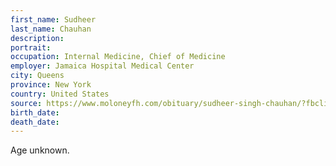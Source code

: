 ```yaml
---
first_name: Sudheer
last_name: Chauhan
description: 
portrait: 
occupation: Internal Medicine, Chief of Medicine
employer: Jamaica Hospital Medical Center
city: Queens
province: New York
country: United States
source: https://www.moloneyfh.com/obituary/sudheer-singh-chauhan/?fbclid=IwAR1J_4-46ggZ0Of8i8hkCqe7sFJn97duUKZalcDqUEcZgoZE0etaB-fNiBM
birth_date: 
death_date: 
---
```


Age unknown.